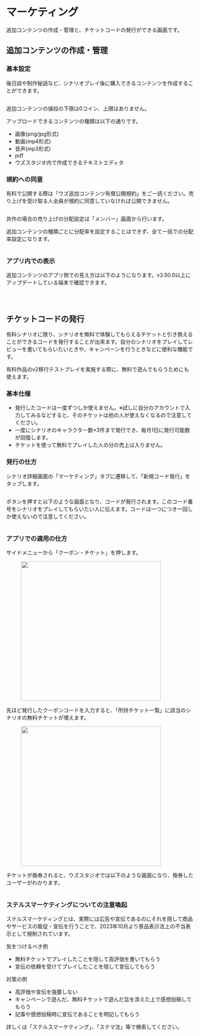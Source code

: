 # マーケティング

追加コンテンツの作成・管理と、チケットコードの発行ができる画面です。



## 追加コンテンツの作成・管理

### 基本設定

後日談や制作秘話など、シナリオプレイ後に購入できるコンテンツを作成することができます。

<figure><img src="../.gitbook/assets/image (3) (1) (1) (1) (1) (1) (1) (1) (1).png" alt=""><figcaption></figcaption></figure>

追加コンテンツの値段の下限は0コイン、上限はありません。



アップロードできるコンテンツの種類は以下の通りです。

* 画像(png/jpg形式)
* 動画(mp4形式)
* 音声(mp3形式)
* pdf
* ウズスタジオ内で作成できるテキストエディタ



### 規約への同意

有料で公開する際は「ウズ追加コンテンツ有償公開規約」をご一読ください。売り上げを受け取る人全員が規約に同意していなければ公開できません。

<figure><img src="../.gitbook/assets/image (100).png" alt=""><figcaption></figcaption></figure>

共作の場合の売り上げの分配設定は「メンバー」画面から行います。

追加コンテンツの種類ごとに分配率を設定することはできず、全て一括での分配率設定になります。

<figure><img src="../.gitbook/assets/image (101).png" alt=""><figcaption></figcaption></figure>





### アプリ内での表示

追加コンテンツのアプリ側での見え方は以下のようになります。v3.50.0以上にアップデートしている端末で確認できます。

<figure><img src="../.gitbook/assets/image (70).png" alt=""><figcaption></figcaption></figure>

<figure><img src="../.gitbook/assets/image (74).png" alt=""><figcaption></figcaption></figure>

<figure><img src="../.gitbook/assets/image (75).png" alt=""><figcaption></figcaption></figure>

## チケットコードの発行

有料シナリオに限り、シナリオを無料で体験してもらえるチケットと引き換えることができるコードを発行することが出来ます。自分のシナリオをプレイしてレビューを書いてもらいたいときや、キャンペーンを行うときなどに便利な機能です。　

有料作品のv2移行テストプレイを実施する際に、無料で遊んでもらうためにも使えます。



### 基本仕様

* 発行したコードは一度ずつしか使えません。※試しに自分のアカウントで入力してみるなどすると、そのチケットは他の人が使えなくなるので注意してください。
* 一度にシナリオのキャラクター数×3件まで発行でき、毎月1日に発行可能数が回復します。
* チケットを使って無料でプレイした人の分の売上は入りません。

### 発行の仕方

シナリオ詳細画面の「マーケティング」タブに遷移して、「新規コード発行」をタップします。

<figure><img src="../.gitbook/assets/image (3).png" alt=""><figcaption></figcaption></figure>

ボタンを押すと以下のような画面となり、コードが発行されます。このコード番号をシナリオをプレイしてもらいたい人に伝えます。コードは一つにつき一回しか使えないので注意してください。

<figure><img src="../.gitbook/assets/スクリーンショット 2024-04-15 18.49.19.png" alt=""><figcaption></figcaption></figure>

### アプリでの適用の仕方

サイドメニューから「クーポン・チケット」を押します。

<div align="left" data-full-width="false">

<figure><img src="../.gitbook/assets/IMG_2013.png" alt="" width="375"><figcaption></figcaption></figure>

</div>

先ほど発行したクーポンコードを入力すると、「所持チケット一覧」に該当のシナリオの無料チケットが増えます。

<div align="left">

<figure><img src="../.gitbook/assets/IMG_2014.png" alt="" width="375"><figcaption></figcaption></figure>

</div>

チケットが換券されると、ウズスタジオでは以下のような画面になり、換券したユーザーがわかります。

<figure><img src="../.gitbook/assets/スクリーンショット 2024-04-15 19.00.29.png" alt=""><figcaption></figcaption></figure>



### ステルスマーケティングについての注意喚起

ステルスマーケティングとは、実際には広告や宣伝であるのにそれを隠して商品やサービスの販促・宣伝を行うことで、2023年10月より景品表示法上の不当表示として規制されています。



気をつけるべき例

* 無料チケットでプレイしたことを隠して高評価を書いてもらう
* 宣伝の依頼を受けてプレイしたことを隠して宣伝してもらう



対策の例

* 高評価や宣伝を強要しない
* キャンペーンで遊んだ、無料チケットで遊んだ旨を添えた上で感想投稿してもらう
* 記事や感想投稿時に宣伝であることを明記してもらう



詳しくは「ステルスマーケティング」、「ステマ法」等で検索してください。



